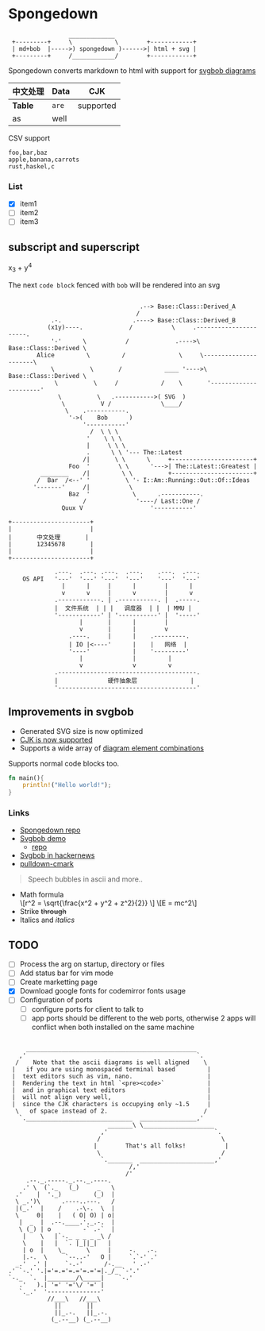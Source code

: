 
# Spongedown

```bob
                 _____________
 +---------+     \            \        +------------+
 | md+bob  |----->) spongedown )------>| html + svg |
 +---------+     /____________/        +------------+
```

Spongedown converts markdown to html with support for 
[svgbob diagrams](https://github.com/ivanceras/svgbobrus)



|  中文处理 | Data  |   CJK      |
|-----------|-------|------------|
|**Table**  | `are` | supported  |
| as        | well  |            |


CSV support

```csv
foo,bar,baz
apple,banana,carrots
rust,haskel,c
```

### List
- [x] item1
- [ ] item2
- [ ] item3 

## subscript and superscript

x<sub>3</sub> + y<sup>4</sup>


The next `code block` fenced with `bob` will be rendered into an svg

```bob

                                     .--> Base::Class::Derived_A
                                    /
            .-.                    .----> Base::Class::Derived_B    
           (x1y)----.             /           \     .----------------------.
            '-'      \           /             .---->\ Base::Class::Derived \
        Alice         \         /               \     \----------------------\
            \          \       /            ____ '---->\ Base::Class::Derived \
             \          \     /            /    \       '----------------------'
              \          \   .----------->( SVG  )                         
               \          V /              \____/
                \    .-----------.              
                 '->(    Bob      )
                     '-----------'
                       /  \ \ \
                      '    \ \ \  
                      |     \ \ \
                      .      \ \ '--- The::Latest
                     /|       \ \      \     +-----------------------+
                 Foo  '        \ \      '--->| The::Latest::Greatest |
         ________    /|         \ \          +-----------------------+
        /  Bar  /<--' '          \ '- I::Am::Running::Out::Of::Ideas
       '-------'     /|           \
                 Baz  '            \      .-----------.
                     /              '----/ Last::One /
               Quux V                   '-----------'

+----------------------+
|                      |
|       中文处理       |
|       12345678       |
|                      |
+----------------------+

             .---.  .---. .---.  .---.    .---.  .---.
    OS API   '---'  '---' '---'  '---'    '---'  '---'
               |      |     |      |        |      |
               v      v     |      v        |      v
             .------------. | .-----------. |  .-----.
             |  文件系统  | | |   调度器  | |  | MMU |
             '------------' | '-----------' |  '-----'
                    |       |      |        |
                    v       |      |        v
                 .----.     |      |    .---------.
                 | IO |<----'      |    |   网络  |
                 '----'            |    '---------'
                    |              |         |
                    v              v         v
             .---------------------------------------.
             |              硬件抽象层               |
             '---------------------------------------'

```


## Improvements in svgbob
- Generated SVG size is now optimized
- [CJK is now supported](https://github.com/ivanceras/svgbobrus/pull/7)
- Supports a wide array of [diagram element combinations](https://ivanceras.github.io/svgbobrus/)



Supports normal code blocks too.


```rust
fn main(){
    println!("Hello world!");
}
```

### Links
* [Spongedown repo](https://github.com/ivanceras/spongedown)
* [Svgbob demo](https://ivanceras.github.io/svgbobrus/) 
    - [repo](https://github.com/ivanceras/svgbobrus)
* [Svgbob in hackernews](https://news.ycombinator.com/item?id=12621680)
* [pulldown-cmark](https://github.com/google/pulldown-cmark)

> Speech bubbles in ascii
> and more..


- Math formula  
		\\[r^2 = \sqrt{\frac{x^2 + y^2 + z^2}{2}} \\]
		\\[E = mc^2\\]
- Strike ~~through~~
- Italics and *italics*

## TODO
- [ ] Process the arg on startup, directory or files
- [ ] Add status bar for vim mode
- [ ] Create marketting page
- [X] Download google fonts for codemirror fonts usage
- [ ] Configuration of ports
	- [ ] configure ports for client to talk to
    - [ ] app ports should be different to the web ports, otherwise 2 apps will conflict when both installed on the same machine

```bob

     ________________________________________________
   ,'                                                `.
  /    Note that the ascii diagrams is well aligned    \
 |   if you are using monospaced terminal based         |
 |  text editors such as vim, nano.                     |
 |  Rendering the text in html `<pre><code>`            |
 |  and in graphical text editors                       |
 |  will not align very well,                           |
 |  since the CJK characters is occupying only ~1.5     |
  \   of space instead of 2.                           /
   `.______________________________  ________________,'
                            _______\ \____________________
                          ,'                              `.
                         /                                  \
                        |        That's all folks!           |
                         \                                  /
                          `._______  _____________________,'
                                  /,'
                                 /'
     .--._.-----._.--._.----.
    .' \  (`._   (_)     _   \
  .'    |  '._)         (_)  |
  \ _.')\      .----..---.   /
  |(_.'  |    /    .-\-.  \  |
  \     0|    |   ( O| O) | o|
   |  _  |  .--.____.'._.-.  |
   \ (_) | o         -` .-`  |
    |    \   |`-._ _ _ _ _\ /
    \    |   |  `. |_||_|   |
    | o  |    \_      \     |     -.   .-.
    |.-.  \     `--..-'   O |     `.`-' .'
  _.'  .' |     `-.-'      /-.__   ' .-'
.' `-.' '.|='=.='=.='=.='=|._/_ `-'.'
`-._  `.  |________/\_____|    `-.'
   .'   ).| '=' '='\/ '=' |
   `._.'  '---------------'
           //___\   //___\
             ||       ||
             ||_.-.   ||_.-.
            (_.--__) (_.--__)

```
